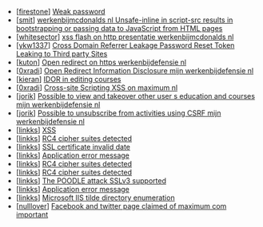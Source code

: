 * [[firestone](https://hackerone.com/firestone)] [Weak password ](https://hackerone.com/reports/267539)
* [[smit](https://hackerone.com/smit)] [ werkenbijmcdonalds nl Unsafe-inline in script-src results in bootstrapping or passing data to JavaScript from HTML pages ](https://hackerone.com/reports/273803)
* [[whitesector](https://hackerone.com/whitesector)] [xss flash on http  presentatie werkenbijmcdonalds nl ](https://hackerone.com/reports/277197)
* [[ykw1337](https://hackerone.com/ykw1337)] [ Cross Domain Referrer Leakage Password Reset Token Leaking to Third party Sites ](https://hackerone.com/reports/265740)
* [[kuton](https://hackerone.com/kuton)] [Open redirect on https  werkenbijdefensie nl ](https://hackerone.com/reports/242314)
* [[0xradi](https://hackerone.com/0xradi)] [Open Redirect  Information Disclosure mijn werkenbijdefensie nl ](https://hackerone.com/reports/239503)
* [[kieran](https://hackerone.com/kieran)] [IDOR in editing courses](https://hackerone.com/reports/227522)
* [[0xradi](https://hackerone.com/0xradi)] [Cross-site Scripting XSS on maximum nl ](https://hackerone.com/reports/228006)
* [[jorik](https://hackerone.com/jorik)] [Possible to view and takeover other user s education and courses  mijn werkenbijdefensie nl](https://hackerone.com/reports/217558)
* [[jorik](https://hackerone.com/jorik)] [Possible to unsubscribe from activities using CSRF  mijn werkenbijdefensie nl](https://hackerone.com/reports/217555)
* [[linkks](https://hackerone.com/linkks)] [XSS](https://hackerone.com/reports/219821)
* [[linkks](https://hackerone.com/linkks)] [RC4 cipher suites detected](https://hackerone.com/reports/101331)
* [[linkks](https://hackerone.com/linkks)] [SSL certificate invalid date](https://hackerone.com/reports/101330)
* [[linkks](https://hackerone.com/linkks)] [Application error message](https://hackerone.com/reports/106384)
* [[linkks](https://hackerone.com/linkks)] [RC4 cipher suites detected](https://hackerone.com/reports/146910)
* [[linkks](https://hackerone.com/linkks)] [RC4 cipher suites detected](https://hackerone.com/reports/101324)
* [[linkks](https://hackerone.com/linkks)] [The POODLE attack SSLv3 supported ](https://hackerone.com/reports/146911)
* [[linkks](https://hackerone.com/linkks)] [Application error message](https://hackerone.com/reports/148963)
* [[linkks](https://hackerone.com/linkks)] [Microsoft IIS tilde directory enumeration](https://hackerone.com/reports/148777)
* [[nulllover](https://hackerone.com/nulllover)] [Facebook and twitter page claimed of maximum com important ](https://hackerone.com/reports/170894)
